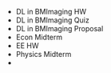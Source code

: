 - DL in BMImaging HW
- DL in BMImaging Quiz
- DL in BMImaging Proposal
- Econ Midterm
- EE HW
- Physics Midterm
-